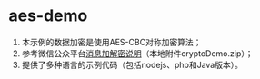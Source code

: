 # aes-demo

1. 本示例的数据加密是使用AES-CBC对称加密算法；
2. 参考微信公众平台[消息加解密说明](https://mp.weixin.qq.com/wiki?t=resource/res_main&id=mp1434696670)（本地附件cryptoDemo.zip）；
3. 提供了多种语言的示例代码（包括nodejs、php和Java版本）。


